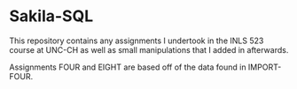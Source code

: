 # Sakila-SQL

This repository contains any assignments I undertook in the INLS 523 course at UNC-CH as well as small manipulations that I added in afterwards.

Assignments FOUR and EIGHT are based off of the data found in IMPORT-FOUR.

